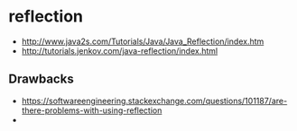 # reflection

- http://www.java2s.com/Tutorials/Java/Java_Reflection/index.htm
- http://tutorials.jenkov.com/java-reflection/index.html

## Drawbacks

- https://softwareengineering.stackexchange.com/questions/101187/are-there-problems-with-using-reflection
- 
